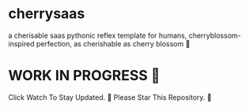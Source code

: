 # cherrysaas
a cherisable saas pythonic reflex template for humans, cherryblossom-inspired perfection, as cherishable as cherry blossom 🌸
# WORK IN PROGRESS 🚧
Click Watch To Stay Updated. 👀
Please Star This Repository. 🌟